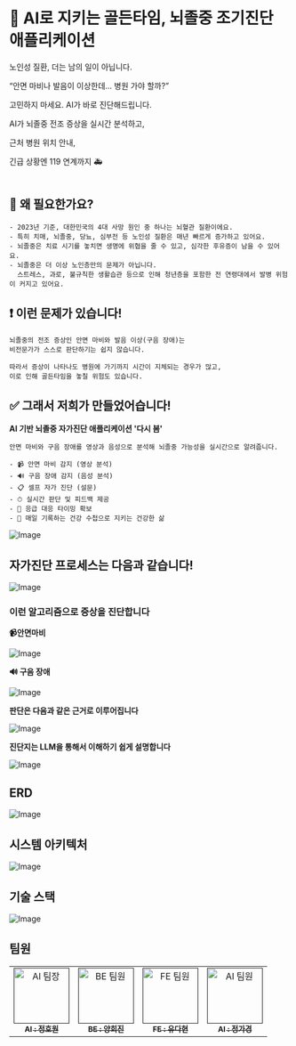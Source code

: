 # 🚨 AI로 지키는 골든타임, 뇌졸중 조기진단 애플리케이션

노인성 질환, 더는 남의 일이 아닙니다.

“안면 마비나 발음이 이상한데… 병원 가야 할까?”

고민하지 마세요. AI가 바로 진단해드립니다.

AI가 뇌졸중 전조 증상을 실시간 분석하고,

근처 병원 위치 안내,

긴급 상황엔 119 연계까지 🚑
<br><br>

## 📌 왜 필요한가요?
    - 2023년 기준, 대한민국의 4대 사망 원인 중 하나는 뇌혈관 질환이에요.
    - 특히 치매, 뇌졸중, 당뇨, 심부전 등 노인성 질환은 매년 빠르게 증가하고 있어요.
    - 뇌졸중은 치료 시기를 놓치면 생명에 위협을 줄 수 있고, 심각한 후유증이 남을 수 있어요.
    - 뇌졸중은 더 이상 노인층만의 문제가 아닙니다.
      스트레스, 과로, 불규칙한 생활습관 등으로 인해 청년층을 포함한 전 연령대에서 발병 위험이 커지고 있어요.
        
## ❗ 이런 문제가 있습니다!
    뇌졸중의 전조 증상인 안면 마비와 발음 이상(구음 장애)는
    비전문가가 스스로 판단하기는 쉽지 않습니다.
    
    따라서 증상이 나타나도 병원에 가기까지 시간이 지체되는 경우가 많고,
    이로 인해 골든타임을 놓칠 위험도 있습니다.
    
## ✅ 그래서 저희가 만들었어습니다!
    
**AI 기반 뇌졸중 자가진단 애플리케이션 '다시 봄'**
    
    안면 마비와 구음 장애를 영상과 음성으로 분석해 뇌졸중 가능성을 실시간으로 알려줍니다.
    
    - 📹 안면 마비 감지 (영상 분석)
    - 🔊 구음 장애 감지 (음성 분석)
    - 📋 셀프 자가 진단 (설문)
    - ⏱ 실시간 판단 및 피드백 제공
    - 🏥 응급 대응 타이밍 확보
    - 📝 매일 기록하는 건강 수첩으로 지키는 건강한 삶

![Image](https://github.com/user-attachments/assets/f8836221-3b35-4e8b-b142-5801b5c576ee)


## 자가진단 프로세스는 다음과 같습니다!

![Image](https://github.com/user-attachments/assets/6c85efce-3f20-41a4-bc1a-d6e1bb63c2ac)

### 이런 알고리즘으로 증상을 진단합니다

**📹안면마비**

![Image](https://github.com/user-attachments/assets/f2fe5e16-e7f6-4051-a4cb-b0366bc33361)

**🔊 구음 장애** 

![Image](https://github.com/user-attachments/assets/dc23da63-8a2c-400e-b645-20d333a04538)

**판단은 다음과 같은 근거로 이루어집니다**

![Image](https://github.com/user-attachments/assets/a4836f87-dafc-4763-a46d-5e893546c67a)

**진단지는 LLM을 통해서 이해하기 쉽게 설명합니다** 

![Image](https://github.com/user-attachments/assets/0d961479-7092-4880-9589-e0b36704c741)

## ERD
![Image](https://github.com/user-attachments/assets/58d3f4b1-7737-4bc8-8b26-e7c73f113eb1)

## 시스템 아키텍처
![Image](https://github.com/user-attachments/assets/ec846c37-7a3a-43f4-975d-b50938b2359a)

## 기술 스택
![Image](https://github.com/user-attachments/assets/fb0fad8d-2be2-4810-a587-5c992d155128)


## 팀원

<table>
  <tbody>
    <tr>
      <td align="center">
        <a href="">
          <img
            src="https://github.com/user-attachments/assets/52be70e3-210d-48ad-958b-c8de45d3cdf1"
            width="100"
            alt="AI 팀장"
          />
          <br/>
          <sub><b>AI : 정호원</b></sub>
        </a>
        <br/>
      </td>
      <td align="center">
        <a href="">
          <img
            src="https://github.com/user-attachments/assets/67186447-53ae-4cbe-9652-b61bdea17e5b"
            width="100"
            alt="BE 팀원"
          />
          <br/>
          <sub><b>BE : 양희진</b></sub>
        </a>
        <br/>
      </td>
      <td align="center">
        <a href="">
          <img
            src="https://github.com/user-attachments/assets/272ca38a-6152-4f14-891a-d5ce96827f54"
            width="100"
            alt="FE 팀원"
          />
          <br/>
          <sub><b>FE : 유다현</b></sub>
        </a>
        <br/>
      </td>
      <td align="center">
        <a href="">
          <img
            src="https://github.com/user-attachments/assets/05761567-9ad0-4c7a-8f34-888e05c2dcce"
            width="100"
            alt="AI 팀원"
          />
          <br/>
          <sub><b>AI : 정가경</b></sub>
        </a>
        <br/>
      </td>
    </tr>
  </tbody>
</table>


